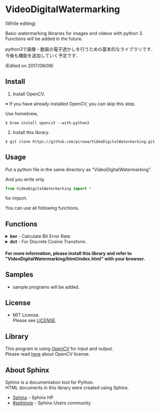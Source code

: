 # VideoDigitalWatermarking
(While editing)

Basic watermarking libraries for images and videos with python 3.  
Functions will be added in the future.  

python3で画像・動画の電子透かしを行うための基本的なライブラリです．  
今後も機能を追加していく予定です．  

(Edited on 2017/08/08)

## Install
1. Install OpenCV.

※ If you have already installed OpenCV, you can skip this step.

Use homebrew,

```bash:bash
$ brew install opencv3 --with-python3
```

2. Install this library.
```bash:bash
$ git clone https://github.com/piraaa/VideoDigitalWatermarking.git
```

## Usage
Put a python file in the same directory as "VideoDigitalWatermarking".  

And you write only 
```python
from VideoDigitalWatermarking import *
```
for import.  

You can use all following functions.  

## Functions
<details><summary><strong>ber</strong> - Calculate Bit Error Rate.</summary>

* **calcBER(data1, data2)**  
Calculate Bit Error Rate.  
@param  data1 : result data  
@param  data2 : answer data  
@return ber : bit error rate [%].</details>

<details><summary><strong>dct</strong> - For Discrete Cosine Transform.</summary>

* **dct_dim1(data)**  
1 dimension DCT.  
@param  data : 1 dimension data  
@return data : 1 dimension data conversion by DCT  

* **idct_dim1(data)**  
1 dimension IDCT.  
@param  data : 1 dimension data  
@return data : 1 dimension data conversion by IDCT  

* **def dct_dim2(data)**  
dimension DCT.  
@param  data : 2 dimension data  
@return data : 2 dimension data conversion by DCT  

* **idct_dim2(data)**  
2 dimension IDCT.  
@param  data : 2 dimension data  
@return data : 2 dimension data conversion by IDCT</details> 

#### For more information, please install this library and refer to "VideoDigitalWatermarking/html/index.html" with your browser.

## Samples
* sample programs will be added.

## License
* MIT License.  
Please see [LICENSE](https://github.com/piraaa/VideoDigitalWatermarking/blob/master/LICENSE).   

## Library
This program is using [OpenCV](http://opencv.org) for input and output.  
Please read [here](http://opencv.org/license.html) about OpenCV license.  

## About Sphinx
Sphinx is a documentation tool for Python.  
HTML documents in this library were created using Sphinx.  
* [Sphinx](http://www.sphinx-doc.org/ja/stable/#) - Sphinx HP
* [#sphinxjp](http://sphinx-users.jp/index.html#) - Sphinx-Users community